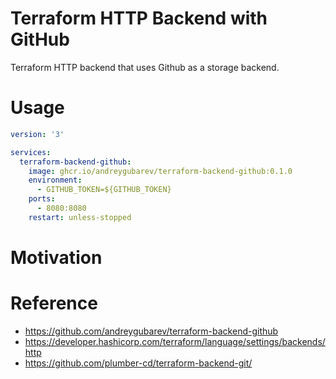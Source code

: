 # Terraform HTTP Backend with GitHub

Terraform HTTP backend that uses Github as a storage backend.

# Usage

```yaml
version: '3'

services:
  terraform-backend-github:
    image: ghcr.io/andreygubarev/terraform-backend-github:0.1.0
    environment:
      - GITHUB_TOKEN=${GITHUB_TOKEN}
    ports:
      - 8080:8080
    restart: unless-stopped
```

# Motivation

# Reference

- https://github.com/andreygubarev/terraform-backend-github
- https://developer.hashicorp.com/terraform/language/settings/backends/http
- https://github.com/plumber-cd/terraform-backend-git/

